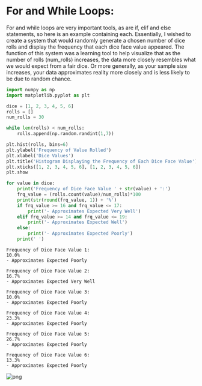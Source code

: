 # For and While Loops:

For and while loops are very important tools, as are if, elif and else statements, so here is an example containing each. Essentially, I wished to create a system that would randomly generate a chosen number of dice rolls and display the frequency that each dice face value appeared. The function of this system was a learning tool to help visualize that as the number of rolls (num_rolls) increases, the data more closely resembles what we would expect from a fair dice. Or more generally, as your sample size increases, your data approximates reality more closely and is less likely to be due to random chance.


```python
import numpy as np
import matplotlib.pyplot as plt
```


```python
dice = [1, 2, 3, 4, 5, 6]
rolls = []
num_rolls = 30

while len(rolls) < num_rolls:
	rolls.append(np.random.randint(1,7))

plt.hist(rolls, bins=6)
plt.ylabel('Frequency of Value Rolled')
plt.xlabel('Dice Values')
plt.title('Histogram Displaying the Frequency of Each Dice Face Value')
plt.xticks([1, 2, 3, 4, 5, 6], [1, 2, 3, 4, 5, 6])
plt.show

for value in dice:
	print('Frequency of Dice Face Value ' + str(value) + ':')
	frq_value = (rolls.count(value)/num_rolls)*100
	print(str(round(frq_value, 1)) + '%')
	if frq_value >= 16 and frq_value <= 17:
		print('- Approximates Expected Very Well')
	elif frq_value >= 14 and frq_value <= 19:
		print('- Approximates Expected Well')
	else:
		print('- Approximates Expected Poorly')
	print(' ')

```

    Frequency of Dice Face Value 1:
    10.0%
    - Approximates Expected Poorly
     
    Frequency of Dice Face Value 2:
    16.7%
    - Approximates Expected Very Well
     
    Frequency of Dice Face Value 3:
    10.0%
    - Approximates Expected Poorly
     
    Frequency of Dice Face Value 4:
    23.3%
    - Approximates Expected Poorly
     
    Frequency of Dice Face Value 5:
    26.7%
    - Approximates Expected Poorly
     
    Frequency of Dice Face Value 6:
    13.3%
    - Approximates Expected Poorly
     





    
![png](For-and-While-Loop-Example_files/For-and-While-Loop-Example_3_1.png)
    


